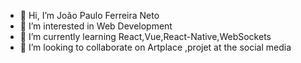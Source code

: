 - 👋 Hi, I’m João Paulo Ferreira Neto
- 👀 I’m interested in Web Development
- 🌱 I’m currently learning  React,Vue,React-Native,WebSockets
- 💞️ I’m looking to collaborate on Artplace ,projet at the social media 


<!---
joao5142/joao5142 is a ✨ special ✨ repository because its `README.md` (this file) appears on your GitHub profile.
You can click the Preview link to take a look at your changes.
--->
